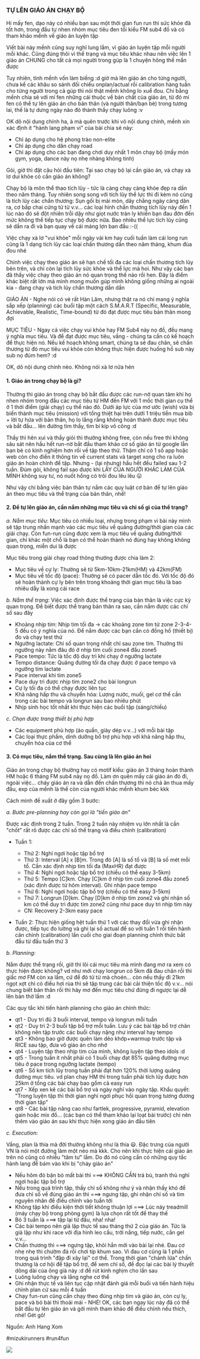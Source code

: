 ### TỰ LÊN GIÁO ÁN CHẠY BỘ

Hi mấy fen, dạo này có nhiều bạn sau một thời gian fun run thì sức khỏe đã tốt hơn, trong đầu tự nhen nhóm mục tiêu đen tối kiểu FM sub4 đồ và có tham khảo mềnh về giáo án luyện tập

Viết bài này mềnh cũng suy nghĩ lung lắm, vì giáo án luyện tập mỗi người mỗi khác. Cũng đúng thôi vì thể trạng và mục tiêu khác nhau nên việc lên 1 giáo án CHUNG cho tất cả mọi người trong gúp là 1 chuyện hông thể mần được

Tuy nhiên, tính mềnh vốn làm biếng :d giờ mà lên giáo án cho từng người, chưa kể các khâu so sánh đối chiếu onplan/actual rồi calibration hàng tuần cho từng người trong cả gúp thì nói thật mềnh không lo xuể đou. Chi bằng mềnh chia sẻ với mí fen những cái thuộc về bản chất của giáo án, từ đó mí fen có thể tự lên giáo án cho bản thân (và người thân/bạn bè) trong tương lai, thế là tự dưng ngày nào đó thành thầy chạy luông :v

OK dô nội dung chính ha, à mà quên trước khi vô nội dung chính, mềnh xin xác định ít "hành lang phạm vi" của bài chia sẻ này:
- Chỉ áp dụng cho hệ phong trào non-elite
- Chỉ áp dụng cho dân chạy road
- Chỉ áp dụng cho các bạn đang chơi duy nhất 1 môn chạy bộ (mấy món gym, yoga, dance này nọ nhẹ nhàng không tính)

Gòi, giờ thì đặt câu hỏi đầu tiên: Tại sao chạy bộ lại cần giáo án, và chạy xà lơ dui khỏe có cần giáo án không?

Chạy bộ là môn thể thao tích lũy - tức là càng chạy càng khỏe đẹp ra dần theo năm tháng. Tuy nhiên song song với tích lũy thể lực thì đi kèm nó cũng là tích lũy các chấn thương: Sụn gối bị mài mòn, dây chằng ngày càng dãn ra, cơ bắp chai cứng từ từ v.v... các loại hình chấn thương tích lũy này đến 1 lúc nào đó sẽ đột nhiên trỗi dậy như giọt nước tràn ly khiến bạn đau đớn đến mức không thể tiếp tục chạy bộ được nữa. Bao nhiêu thể lực tích lũy cũng sẽ dần ra đi và bạn quay về cái máng lợn ban đầu :-((

Việc chạy xà lơ "vui khỏe" mỗi ngày vài km hay cuối tuần làm cái long run cũng là 1 dạng tích lũy các loại chấn thương dần theo năm tháng, khum đùa đou nhé

Chính việc chạy theo giáo án sẽ hạn chế tối đa các loại chấn thương tích lũy bên trên, và chỉ còn lại tích lũy sức khỏe và thể lực mà hoi. Như vậy các bạn đã thấy việc chạy theo giáo án nó quan trọng thế nào rồi hen. Đây là điểm khác biệt rất lớn mà mình mong muốn gúp mình không giống những ai ngoài kia - đang chạy và tích lũy chấn thương dần dần

GIÁO ÁN - Nghe nói có vẻ rất Hàn Lâm, nhưng thật ra nó chỉ mang ý nghĩa sắp xếp (planning) các buổi tập một cách S.M.A.R.T (Specific, Measurable, Achievable, Realistic, Time-bound) từ đó đạt được mục tiêu bản thân mong đợi

MỤC TIÊU - Ngay cả việc chạy vui khỏe hay FM Sub4 này nọ đồ, đều mang ý nghĩa mục tiêu. Và để đạt được mục tiêu, vầng - chúng ta cần có kế hoạch để thực hiện nó. Nếu kế hoạch không smart, chúng ta sẽ đau chân, sẽ chấn thương từ đó mục tiêu vui khỏe còn không thực hiện được huống hồ sub này sub nọ đúm hem? :d

OK, dô nội dung chính nèo. Không nói xà lơ nữa hén
#### 1. Giáo án trong chạy bộ là gì?
Thường thì giáo án trong chạy bộ bắt đầu được các run-nờ quan tâm khi họ nhen nhóm trong đầu các mục tiêu từ HM đến FM với 1 mốc thời gian cụ thể ở 1 thời điểm (giải chạy) cụ thể nào đó. Dưới áp lực của mơ ước (wish) vừa bị biến thành mục tiêu (mission) với tổng thiệt hại trên dưới 1 triệu tiền mua bib + lời tự hứa với bản thân, họ lo lắng rằng không hoàn thành được mục tiêu và bắt đầu... lên đường tìm thầy, tìm bí kíp võ công :d

Thầy thì hên xui và thầy giỏi thì thường không free, còn nếu free thì không sâu sát nên hầu hết run-nờ bắt đầu tham khảo cơ số giáo án từ google lẫn bạn bè có kinh nghiệm hơn rồi về tập theo thử. Thậm chí có 1 số app hoặc web còn cho điền ít thông tin về current stats và target xong cho ra luôn giáo án hoàn chỉnh để tập. Nhưng - (lại nhưng) hầu hết đều failed sau 1-2 tuần. Đúm gòi, không fail sao được khi LẤY CỦA NGƯỜI KHÁC LÀM CỦA MÌNH không suy tư, nó nuốt hổng có trôi đou lêu lêu 😛

Như vậy chi bằng việc bản thân tự nắm các quy luật cơ bản để tự lên giáo án theo mục tiêu và thể trạng của bản thân, nhề!

#### 2. Để tự lên giáo án, cần nắm những mục tiêu và chỉ số gì của thể trạng?
*a. Nắm mục tiêu*: Mục tiêu có nhiều loại, nhưng trong phạm vi bài này mình sẽ tập trung nhấn mạnh vào các mục tiêu về quãng đường/thời gian của các giải chạy. Còn fun-run cũng được xem là mục tiêu về quãng đường/thời gian, chỉ khác một chỗ là bạn có thể hoàn thành nó đúng hay không không quan trọng, miễn dui là được

Mục tiêu trong giải chạy road thông thường được chia làm 2:

- Mục tiêu về cự ly: Thường sẽ từ 5km-10km-21km(HM) và 42km(FM)
- Mục tiêu về tốc độ (pace): Thường sẽ có pacer dẫn tốc đó.
Với tốc độ đó sẽ hoàn thành cự ly bên trên trong khoảng thời gian mục tiêu là bao nhiêu dẫy là xong cái race

*b. Nắm thể trạng*: Việc xác định được thể trạng của bản thân là việc cực kỳ quan trọng. Để biết được thể trạng bản thân ra sao, cần nắm được các chỉ số sau đây

- Khoảng nhịp tim: Nhịp tim tối đa -> các khoảng zone tim từ zone 2-3-4-5 đều có ý nghĩa của nó. Để nắm được các bạn cần có đồng hồ (thiết bị) đo và chạy test thử
- Ngưỡng lactate: Chỉ số quan trọng nhất chỉ sau zone tim. Thường thì ngưỡng này nằm đâu đó ở nhịp tim cuối zone4 đầu zone5
- Pace tempo: Tức là tốc độ duy trì khi chạy ở ngưỡng lactate
- Tempo distance: Quãng đường tối đa chạy được ở pace tempo và ngưỡng tim lactate
- Pace interval khi tim zone5
- Pace duy trì được nhịp tim zone2 cho bài longrun
- Cự ly tối đa có thể chạy được liên tục
- Khả năng hấp thu và chuyển hóa: Lượng nước, muối, gel cơ thể cần trong các bài tempo và longrun sau bao nhiêu phút
- Nhịp sinh học tốt nhất khi thực hiện các buổi tập (sáng/chiều)

*c. Chọn được trang thiết bị phù hợp*
- Các equipment phù hợp (áo quần, giày dép v.v...) với mỗi bài tập
- Các loại thực phẩm, dinh dưỡng bổ trợ phù hợp với khả năng hấp thu, chuyển hóa của cơ thể

#### 3. Có mục tiêu, nắm thể trạng. Sau cùng là lên giáo án hoi
Giáo án trong chạy bộ thường hay có motif kiểu: giáo án 3 tháng hoàn thành HM hoặc 6 tháng FM sub4 này nọ đồ. Làm ơn quên mấy cái giáo án đó đi, ngoài việc... cháy giáo án ra và dẫn đến chấn thương thì nó chả ăn thua mấy đâu, exp của mềnh là thế còn của người khác mềnh khum béc kkk

Cách mình đề xuất ở đây gồm 3 bước:

*a. Bước pre-planning hay còn gọi là "tiền giáo án"* 

Được xác định trong 2 tuần. Trong 2 tuần này nhiệm vụ lớn nhất là cần "chốt" rất rõ được các chỉ số thể trạng và điều chỉnh (calibration)
- Tuần 1:
    - Thứ 2: Nghỉ ngơi hoặc tập bổ trợ
    - Thứ 3: Interval [A] x [B]m. Trong đó [A] là số tổ và [B] là số mét mỗi tổ. Cần xác định nhịp tim tối đa (MaxHR) đạt được
    - Thứ 4: Nghỉ ngơi hoặc tập bổ trợ (chiều có thể easy 3-5km)
    - Thứ 5: Tempo [C]km. Chạy [C]km ở nhịp tim cuối zone4 đầu zone5 (xác định được từ hôm interval). Ghi nhận pace tempo
    - Thứ 6: Nghỉ ngơi hoặc tập bổ trợ (chiều có thể easy 3-5km)
    - Thứ 7: Longrun [D]km. Chạy [D]km ở nhịp tim zone2 và ghi nhận số km có thể duy trì được tim zone2 cũng như pace duy trì nhịp tim này
    - CN: Recovery 2-3km easy pace

- Tuần 2:
Thực hiện giống hệt tuần thứ 1 với các thay đổi vừa ghi nhận được, tiếp tục đo lường và ghi lại số actual để so với tuần 1 rồi tiến hành cân chỉnh (calibration) lần cuối cho giai đoạn planning chính thức bắt đầu từ đầu tuần thứ 3

*b. Planning:*

Nắm được thể trạng rồi, giờ thì lôi cái mục tiêu mà mình đang mơ ra xem có thực hiện được không? vd như mới chạy longrun có 5km đã đau chân rồi thì giấc mơ FM còn xa lắm, cứ để đó từ từ mà choén... còn nếu thấy đi 21km ngọt xợt chỉ có điều hơi rùa thì sẽ tập trung các bài cải thiện tốc độ v.v... nói chung biết bản thân rồi thì hãy mơ đến mục tiêu chứ đừng đi ngược lại dễ lên bàn thờ lắm :d

Các quy tắc khi tiến hành planning cho giáo án chính thức:

- qt1 - Duy trì đủ 3 buổi interval, tempo và longrun mỗi tuần
- qt2 - Duy trì 2-3 buổi tập bổ trợ mỗi tuần. Lưu ý các bài tập bổ trợ chân không nên tập trước các buổi chạy nặng như interval hay tempo
- qt3 - Không bao giờ được quên làm dẻo khớp+warmup trước tập và RICE sau tập, đưa vô giáo án cho nhớ
- qt4 - Luyện tập theo nhịp tim của mình, không luyện tập theo idols :d
- qt5 - Trong tuần ít nhất phải có 1 buổi chạy đạt 85% quãng đường mục tiêu ở pace trong ngưỡng lactate (tempo)
- qt6 - Số km tích lũy trong tuần phải đạt hơn 120% thời lượng quãng đường mục tiêu. vd plan chạy HM thì trong tuần phải tích lũy được hơn 25km ở tổng các bài chạy bao gồm cả easy run
- qt7 - Xếp xen kẽ các bài bổ trợ và ngày nghỉ vào ngày tập. Khẩu quyết: "Trong luyện tập thì thời gian nghỉ ngơi phục hồi quan trọng tương đương thời gian tập"
- qt8 - Các bài tập nâng cao như fartlek, progressive, pyramid, elevation gain hoặc mix đồ... (các bạn có thể tham khảo lại loạt bài trước) chỉ nên thêm vào giáo án sau khi thực hiện xong giáo án đầu tiên

*c. Execution:*

Vầng, plan là thía mà đời thường không như là thía 😃. Đặc trưng của người VN là nói một đường làm một nẻo mà kkk. Cho nên khi thực hiện cái giáo án trên nó cũng có nhiều "tâm tư" lắm. Do đó nó cũng cần có những quy tắc hành lang để bám vào khi bị "cháy giáo án"

- Nếu hôm đó bận bỏ mất bài thì ===> KHÔNG CẦN trả bù, tranh thủ nghỉ ngơi hoặc tập bổ trợ
- Nếu trong quá trình tập, thấy chỉ số không như ý và nhận thấy khó để đưa chỉ số về đúng giáo án thì ===> ngưng tập, ghi nhận chỉ số và tìm nguyên nhân để điều chỉnh vào tuần tới
- Không tập khi điều kiện thời tiết không thuận lợi ===> Lúc này treadmill (máy chạy bộ trong phòng gym) là lựa chọn rất tốt để thay thế
- Bỏ 3 tuần là ===> tập lại từ đầu, nha! nha!
- Các bài tempo nên giả lập thực tế sau tháng thứ 2 của giáo án. Tức là giả lập như khi race với địa hình leo cầu, trời nắng, tiếp nước, cắn gel v.v...
- Chấn thương thì ===> ngưng tập, khỏi hẳn mới vào bài lại nhé. Đau cơ nhẹ nhẹ thì chườm đá rồi chơi típ khum sao. Vì đau cơ cũng là 1 phần trong quá trình "đập đi xây lại" cơ thể. Trong thời gian "chảnh lừa" chấn thương là cơ hội để tập bổ trợ, để xem chỉ số, để đọc lại các bài lý thuyết dông dài của ông già này :d để rút kinh nghịm cho lần sau
- Luông luông chạy và lắng nghe cơ thể
- Ghi nhận thực tế và liên tục cập nhật đánh giá mỗi buổi và tiến hành hiệu chỉnh plan cứ sau mỗi 4 tuần
- Chạy fun-run cũng cần chạy theo đúng nhịp tim và giáo án, còn cự ly, pace và bỏ bài thì thoải mái - NHÉ!
OK, các bạn ngay lúc này đã có thể bắt đầu tự lên giáo án và gởi mình tham khảo để điều chỉnh nếu thích, nhé! Gét gô!

Nguồn: Anh Hang Xom

#mizukirunners #run4fun

![](https://scontent.fsgn5-9.fna.fbcdn.net/v/t39.30808-6/440751941_7687530891292957_2981497050634737819_n.jpg?_nc_cat=102&ccb=1-7&_nc_sid=aa7b47&_nc_eui2=AeEKIDsaDodxsRhbKWkGaN1KxsGcAS9_FvvGwZwBL38W-3vEw4m3WcnRqiqlOD4Dr-KWT_Hmuz5N_GFElfRsiOYy&_nc_ohc=Ke7QFE7Yv8kQ7kNvgHJlf-9&_nc_ht=scontent.fsgn5-9.fna&_nc_gid=AIMpImpy_z-_NZ2vYA2cWXA&oh=00_AYCosvJu-ApInYeKvDpdJ7WDcDrXu_BCl2Kzw2bSipZQ4Q&oe=66C9DCA6)